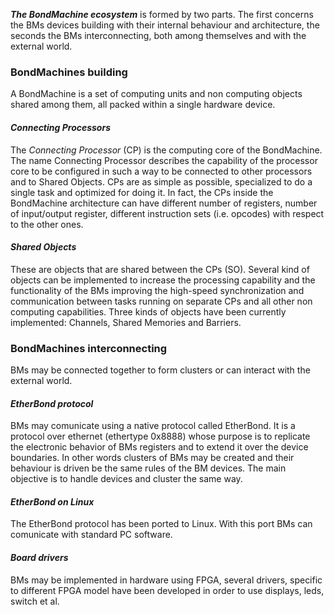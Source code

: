 
***The BondMachine ecosystem*** is formed by two parts. The first concerns the BMs devices building with their internal behaviour and architecture, the seconds the BMs interconnecting, both among themselves and with the external world.

### **BondMachines building**

A BondMachine is a set of computing units and non computing objects shared among them, all packed within a single hardware device.

#### *Connecting Processors*

The *Connecting Processor* (CP) is the computing core of the BondMachine. The name Connecting Processor describes the capability of the processor core to be configured in such a way to be connected to other processors and to Shared Objects. CPs are as simple as possible, specialized to do a single task and optimized for doing it. In fact, the CPs inside the BondMachine architecture can have different number of registers, number of input/output register, different instruction sets (i.e. opcodes) with respect to the other ones.

#### *Shared Objects*

These are objects that are shared between the CPs (SO). Several kind of objects can be implemented to increase the processing capability and the functionality of the BMs improving the high-speed synchronization and communication between tasks running on separate CPs and all other non computing capabilities.
Three kinds of objects have been currently implemented: Channels, Shared Memories and Barriers.

### **BondMachines interconnecting**

BMs may be connected together to form clusters or can interact with the external world.

#### *EtherBond protocol*

BMs may comunicate using a native protocol called EtherBond. It is a protocol over ethernet (ethertype 0x8888) whose purpose is to replicate the electronic behavior of BMs registers and to extend it over the device boundaries. In other words clusters of BMs may be created and their behaviour is driven be the same rules of the BM devices. The main objective is to handle devices and cluster the same way.

#### *EtherBond on Linux*

The EtherBond protocol has been ported to Linux. With this port BMs can comunicate with standard PC software.

#### *Board drivers*

BMs may be implemented in hardware using FPGA, several drivers, specific to different FPGA model have been developed in order to use displays, leds, switch et al.
